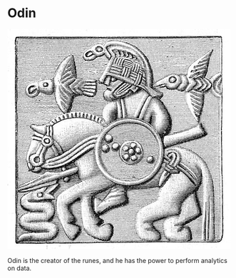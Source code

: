 # Odin

![Screenshot](/docs/images/odin.jpg)

Odin is the creator of the runes, and he has the power to perform analytics on data.